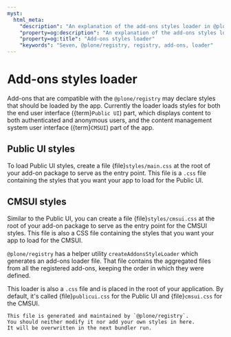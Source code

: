 ```yaml
---
myst:
  html_meta:
    "description": "An explanation of the add-ons styles loader in @plone/registry"
    "property=og:description": "An explanation of the add-ons styles loader in @plone/registry"
    "property=og:title": "Add-ons styles loader"
    "keywords": "Seven, @plone/registry, registry, add-ons, loader"
---
```


# Add-ons styles loader

Add-ons that are compatible with the `@plone/registry` may declare styles that should be loaded by the app.
Currently the loader loads styles for both the end user interface ({term}`Public UI`) part, which displays content to both authenticated and anonymous users, and the content management system user interface ({term}`CMSUI`) part of the app.

## Public UI styles

To load Public UI styles, create a file {file}`styles/main.css` at the root of your add-on package to serve as the entry point.
This file is a `.css` file containing the styles that you want your app to load for the Public UI.

## CMSUI styles

Similar to the Public UI, you can create a file {file}`styles/cmsui.css` at the root of your add-on package to serve as the entry point for the CMSUI styles.
This file is also a CSS file containing the styles that you want your app to load for the CMSUI.

`@plone/registry` has a helper utility `createAddonsStyleLoader` which generates an add-ons loader file.
That file contains the aggregated files from all the registered add-ons, keeping the order in which they were defined.

This loader is also a `.css` file and is placed in the root of your application.
By default, it's called {file}`publicui.css` for the Public UI and {file}`cmsui.css` for the CMSUI.

```{important}
This file is generated and maintained by `@plone/registry`.
You should neither modify it nor add your own styles in here.
It will be overwritten in the next bundler run.
```
